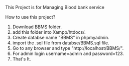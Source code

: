This Project is for Managing Blood bank service

How to use this project?

1. Download BBMS folder.
2. add this folder into Xampp/htdocs/.
3. Create databse name "BBMS" in phpmyadmin. 
4. import the .sql file from databse/BBMS.sql file.
5. Go to any browser and type "http://localhost/BBMS/".
6. For admin login username=admin and password=123.
7. That's It.


